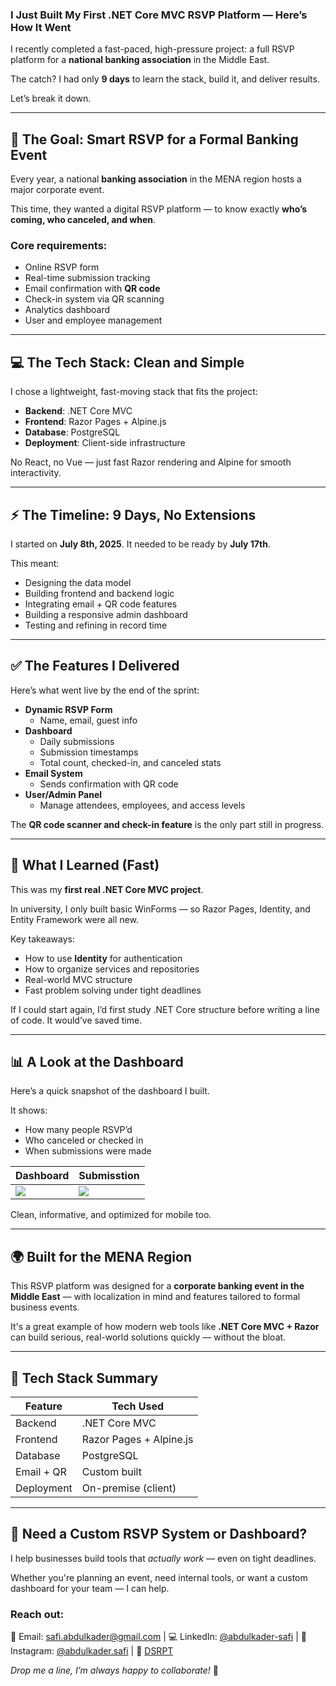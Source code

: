 ### I Just Built My First .NET Core MVC RSVP Platform — Here’s How It Went

I recently completed a fast-paced, high-pressure project: a full RSVP platform for a **national banking association** in the Middle East.

The catch? I had only **9 days** to learn the stack, build it, and deliver results.

Let’s break it down.

---

## 🏦 The Goal: Smart RSVP for a Formal Banking Event

Every year, a national **banking association** in the MENA region hosts a major corporate event.

This time, they wanted a digital RSVP platform — to know exactly **who’s coming, who canceled, and when**.

### Core requirements:

- Online RSVP form
- Real-time submission tracking
- Email confirmation with **QR code**
- Check-in system via QR scanning
- Analytics dashboard
- User and employee management

---

## 💻 The Tech Stack: Clean and Simple

I chose a lightweight, fast-moving stack that fits the project:

- **Backend**: .NET Core MVC
- **Frontend**: Razor Pages + Alpine.js
- **Database**: PostgreSQL
- **Deployment**: Client-side infrastructure

No React, no Vue — just fast Razor rendering and Alpine for smooth interactivity.

---

## ⚡ The Timeline: 9 Days, No Extensions

I started on **July 8th, 2025**. It needed to be ready by **July 17th**.

This meant:

- Designing the data model
- Building frontend and backend logic
- Integrating email + QR code features
- Building a responsive admin dashboard
- Testing and refining in record time

---

## ✅ The Features I Delivered

Here’s what went live by the end of the sprint:

- **Dynamic RSVP Form**
  - Name, email, guest info
- **Dashboard**
  - Daily submissions
  - Submission timestamps
  - Total count, checked-in, and canceled stats
- **Email System**
  - Sends confirmation with QR code
- **User/Admin Panel**
  - Manage attendees, employees, and access levels

The **QR code scanner and check-in feature** is the only part still in progress.

---

## 🧠 What I Learned (Fast)

This was my **first real .NET Core MVC project**.

In university, I only built basic WinForms — so Razor Pages, Identity, and Entity Framework were all new.

Key takeaways:

- How to use **Identity** for authentication
- How to organize services and repositories
- Real-world MVC structure
- Fast problem solving under tight deadlines

If I could start again, I’d first study .NET Core structure before writing a line of code. It would’ve saved time.

---

## 📊 A Look at the Dashboard

Here’s a quick snapshot of the dashboard I built.

It shows:

- How many people RSVP’d
- Who canceled or checked in
- When submissions were made

| Dashboard                                                                            | Submisstion                                                                          |
| ------------------------------------------------------------------------------------ | ------------------------------------------------------------------------------------ |
| ![](https://abdulkadersafi.com/storage/tp6ce6TEikQ51AGw0J4DAooo6CZGMMsIl8UOlx5H.png) | ![](https://abdulkadersafi.com/storage/4C3n2Y07UoI81CqVN125kUW2HSPTSEClzQnkaHaZ.png) |

Clean, informative, and optimized for mobile too.

---

## 🌍 Built for the MENA Region

This RSVP platform was designed for a **corporate banking event in the Middle East** — with localization in mind and features tailored to formal business events.

It's a great example of how modern web tools like **.NET Core MVC + Razor** can build serious, real-world solutions quickly — without the bloat.

---

## 📍 Tech Stack Summary

| Feature    | Tech Used               |
| ---------- | ----------------------- |
| Backend    | .NET Core MVC           |
| Frontend   | Razor Pages + Alpine.js |
| Database   | PostgreSQL              |
| Email + QR | Custom built            |
| Deployment | On-premise (client)     |

---

## 🤝 Need a Custom RSVP System or Dashboard?

I help businesses build tools that _actually work_ — even on tight deadlines.

Whether you're planning an event, need internal tools, or want a custom dashboard for your team — I can help.

### Reach out:

📧 Email: [safi.abdulkader@gmail.com](mailto:safi.abdulkader@gmail.com) | 💻 LinkedIn: [@abdulkader-safi](https://www.linkedin.com/in/abdulkader-safi/) | 📱 Instagram: [@abdulkader.safi](https://www.instagram.com/abdulkader.safi/) | 🏢 [DSRPT](https://www.dsrpt.com.au/kw/contact)

_Drop me a line, I’m always happy to collaborate!_ 🚀
